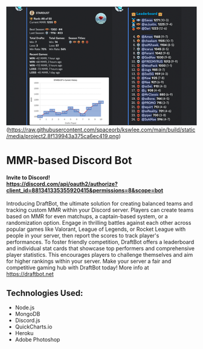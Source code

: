 ![MMR-based Discord Bot Image](https://raw.githubusercontent.com/spaceorb/kswlee.com/main/build/static/media/project2.8f139943a375ca6ec419.png)(https://raw.githubusercontent.com/spaceorb/kswlee.com/main/build/static/media/project2.8f139943a375ca6ec419.png)
# MMR-based Discord Bot
#### Invite to Discord! <br> https://discord.com/api/oauth2/authorize?client_id=881341335355920415&permissions=8&scope=bot

Introducing DraftBot, the ultimate solution for creating balanced teams and tracking custom MMR within your Discord server. Players can create teams based on MMR for even matchups, a captain-based system, or a randomization option. Engage in thrilling battles against each other across popular games like Valorant, League of Legends, or Rocket League with people in your server, then report the scores to track player's performances. To foster friendly competition, DraftBot offers a leaderboard and individual stat cards that showcase top performers and comprehensive player statistics. This encourages players to challenge themselves and aim for higher rankings within your server. Make your server a fair and competitive gaming hub with DraftBot today! More info at https://draftbot.net

## Technologies Used:
- Node.js
- MongoDB
- Discord.js
- QuickCharts.io
- Heroku
- Adobe Photoshop
